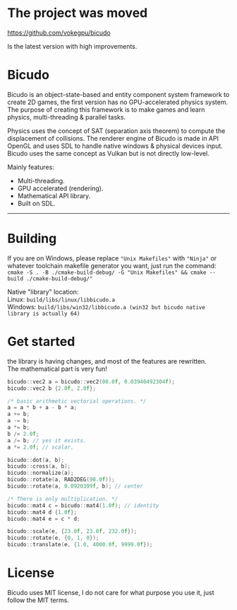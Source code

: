 # The project was moved

https://github.com/vokegpu/bicudo

Is the latest version with high improvements.

# Bicudo

Bicudo is an object-state-based and entity component system framework to create 2D games, the first version has no GPU-accelerated physics system.    
The purpose of creating this framework is to make games and learn physics, multi-threading & parallel tasks.

Physics uses the concept of SAT (separation axis theorem) to compute the displacement of collisions.
The renderer engine of Bicudo is made in API OpenGL and uses SDL to handle native windows & physical devices input.
Bicudo uses the same concept as Vulkan but is not directly low-level.

Mainly features:
* Multi-threading.
* GPU accelerated (rendering).
* Mathematical API library.
* Built on SDL.

---

# Building

If you are on Windows, please replace `"Unix Makefiles"` with `"Ninja"` or whatever toolchain makefile generator you want, just run the command:  
`cmake -S . -B ./cmake-build-debug/ -G "Unix Makefiles" && cmake --build ./cmake-build-debug/"`

Native "library" location:  
Linux: `build/libs/linux/libbicudo.a`  
Windows: `build/libs/win32/libbicudo.a (win32 but bicudo native library is actually 64)`

# Get started

the library is having changes, and most of the features are rewritten.  
The mathematical part is very fun!

```c++
bicudo::vec2 a = bicudo::vec2(00.0f, 0.03940492304f);
bicudo::vec2 b {2.0f, 2.0f};

/* basic arithmetic vectorial operations. */
a = a * b + a - b * a;
a += b;
a -= b;
a *= b;
b /= 2.0f;
a /= b; // yes it exists.
a *= 2.0f; // scalar.

bicudo::dot(a, b);
bicudo::cross(a, b);
bicudo::normalize(a);
bicudo::rotate(a, RAD2DEG(90.0f));
bicudo::rotate(a, 0.0920399f, b); // center

/* There is only multiplication. */
bicudo::mat4 c = bicudo::mat4(1.0f); // identity
bicudo::mat4 d {1.0f};
bicudo::mat4 e = c * d;

bicudo::scale(e, {23.0f, 23.0f, 232.0f});
bicudo::rotate(e, {0, 1, 0});
bicudo::translate(e, {1.0, 4000.0f, 9999.0f});
```

# License
Bicudo uses MIT license, I do not care for what purpose you use it, just follow the MIT terms.
